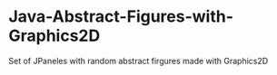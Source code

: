 # Java-Abstract-Figures-with-Graphics2D
Set of JPaneles with random abstract firgures made with Graphics2D
